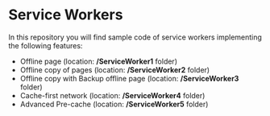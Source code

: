 # Service Workers

In this repository you will find sample code of service workers implementing the following features:

- Offline page (location: **/ServiceWorker1** folder)
- Offline copy of pages (location: **/ServiceWorker2** folder)
- Offline copy with Backup offline page (location: **/ServiceWorker3** folder)
- Cache-first network (location: **/ServiceWorker4** folder)
- Advanced Pre-cache (location: **/ServiceWorker5** folder)

